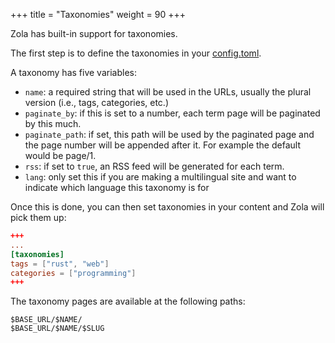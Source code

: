 +++
title = "Taxonomies"
weight = 90
+++

Zola has built-in support for taxonomies.

The first step is to define the taxonomies in your [config.toml](@/documentation/getting-started/configuration.md).

A taxonomy has five variables:

- `name`: a required string that will be used in the URLs, usually the plural version (i.e., tags, categories, etc.)
- `paginate_by`: if this is set to a number, each term page will be paginated by this much.
- `paginate_path`: if set, this path will be used by the paginated page and the page number will be appended after it.
For example the default would be page/1.
- `rss`: if set to `true`, an RSS feed will be generated for each term.
- `lang`: only set this if you are making a multilingual site and want to indicate which language this taxonomy is for

Once this is done, you can then set taxonomies in your content and Zola will pick
them up:

```toml
+++
...
[taxonomies]
tags = ["rust", "web"]
categories = ["programming"]
+++
```

The taxonomy pages are available at the following paths:

```plain
$BASE_URL/$NAME/
$BASE_URL/$NAME/$SLUG
```
